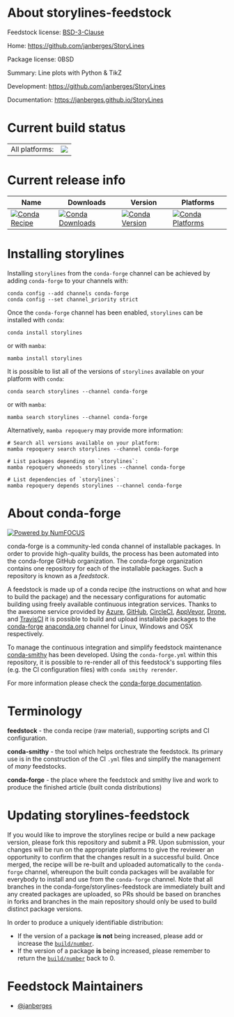 About storylines-feedstock
==========================

Feedstock license: [BSD-3-Clause](https://github.com/conda-forge/storylines-feedstock/blob/main/LICENSE.txt)

Home: https://github.com/janberges/StoryLines

Package license: 0BSD

Summary: Line plots with Python & TikZ

Development: https://github.com/janberges/StoryLines

Documentation: https://janberges.github.io/StoryLines

Current build status
====================


<table><tr><td>All platforms:</td>
    <td>
      <a href="https://dev.azure.com/conda-forge/feedstock-builds/_build/latest?definitionId=21891&branchName=main">
        <img src="https://dev.azure.com/conda-forge/feedstock-builds/_apis/build/status/storylines-feedstock?branchName=main">
      </a>
    </td>
  </tr>
</table>

Current release info
====================

| Name | Downloads | Version | Platforms |
| --- | --- | --- | --- |
| [![Conda Recipe](https://img.shields.io/badge/recipe-storylines-green.svg)](https://anaconda.org/conda-forge/storylines) | [![Conda Downloads](https://img.shields.io/conda/dn/conda-forge/storylines.svg)](https://anaconda.org/conda-forge/storylines) | [![Conda Version](https://img.shields.io/conda/vn/conda-forge/storylines.svg)](https://anaconda.org/conda-forge/storylines) | [![Conda Platforms](https://img.shields.io/conda/pn/conda-forge/storylines.svg)](https://anaconda.org/conda-forge/storylines) |

Installing storylines
=====================

Installing `storylines` from the `conda-forge` channel can be achieved by adding `conda-forge` to your channels with:

```
conda config --add channels conda-forge
conda config --set channel_priority strict
```

Once the `conda-forge` channel has been enabled, `storylines` can be installed with `conda`:

```
conda install storylines
```

or with `mamba`:

```
mamba install storylines
```

It is possible to list all of the versions of `storylines` available on your platform with `conda`:

```
conda search storylines --channel conda-forge
```

or with `mamba`:

```
mamba search storylines --channel conda-forge
```

Alternatively, `mamba repoquery` may provide more information:

```
# Search all versions available on your platform:
mamba repoquery search storylines --channel conda-forge

# List packages depending on `storylines`:
mamba repoquery whoneeds storylines --channel conda-forge

# List dependencies of `storylines`:
mamba repoquery depends storylines --channel conda-forge
```


About conda-forge
=================

[![Powered by
NumFOCUS](https://img.shields.io/badge/powered%20by-NumFOCUS-orange.svg?style=flat&colorA=E1523D&colorB=007D8A)](https://numfocus.org)

conda-forge is a community-led conda channel of installable packages.
In order to provide high-quality builds, the process has been automated into the
conda-forge GitHub organization. The conda-forge organization contains one repository
for each of the installable packages. Such a repository is known as a *feedstock*.

A feedstock is made up of a conda recipe (the instructions on what and how to build
the package) and the necessary configurations for automatic building using freely
available continuous integration services. Thanks to the awesome service provided by
[Azure](https://azure.microsoft.com/en-us/services/devops/), [GitHub](https://github.com/),
[CircleCI](https://circleci.com/), [AppVeyor](https://www.appveyor.com/),
[Drone](https://cloud.drone.io/welcome), and [TravisCI](https://travis-ci.com/)
it is possible to build and upload installable packages to the
[conda-forge](https://anaconda.org/conda-forge) [anaconda.org](https://anaconda.org/)
channel for Linux, Windows and OSX respectively.

To manage the continuous integration and simplify feedstock maintenance
[conda-smithy](https://github.com/conda-forge/conda-smithy) has been developed.
Using the ``conda-forge.yml`` within this repository, it is possible to re-render all of
this feedstock's supporting files (e.g. the CI configuration files) with ``conda smithy rerender``.

For more information please check the [conda-forge documentation](https://conda-forge.org/docs/).

Terminology
===========

**feedstock** - the conda recipe (raw material), supporting scripts and CI configuration.

**conda-smithy** - the tool which helps orchestrate the feedstock.
                   Its primary use is in the construction of the CI ``.yml`` files
                   and simplify the management of *many* feedstocks.

**conda-forge** - the place where the feedstock and smithy live and work to
                  produce the finished article (built conda distributions)


Updating storylines-feedstock
=============================

If you would like to improve the storylines recipe or build a new
package version, please fork this repository and submit a PR. Upon submission,
your changes will be run on the appropriate platforms to give the reviewer an
opportunity to confirm that the changes result in a successful build. Once
merged, the recipe will be re-built and uploaded automatically to the
`conda-forge` channel, whereupon the built conda packages will be available for
everybody to install and use from the `conda-forge` channel.
Note that all branches in the conda-forge/storylines-feedstock are
immediately built and any created packages are uploaded, so PRs should be based
on branches in forks and branches in the main repository should only be used to
build distinct package versions.

In order to produce a uniquely identifiable distribution:
 * If the version of a package **is not** being increased, please add or increase
   the [``build/number``](https://docs.conda.io/projects/conda-build/en/latest/resources/define-metadata.html#build-number-and-string).
 * If the version of a package **is** being increased, please remember to return
   the [``build/number``](https://docs.conda.io/projects/conda-build/en/latest/resources/define-metadata.html#build-number-and-string)
   back to 0.

Feedstock Maintainers
=====================

* [@janberges](https://github.com/janberges/)


